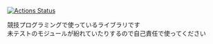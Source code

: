  [![Actions Status](https://github.com/toyama1710/cpp_library/workflows/verify/badge.svg)](https://github.com/toyama1710/cpp_library/actions)

競技プログラミングで使っているライブラリです<br>
未テストのモジュールが紛れていたりするので自己責任で使ってください
